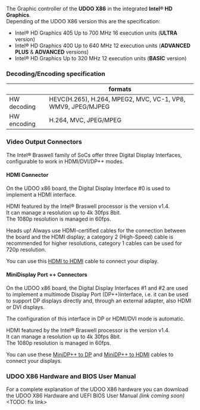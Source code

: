 The Graphic controller of the **UDOO X86** in the integrated **Intel&reg; HD Graphics**.  
Depending of the UDOO X86 version this are the specification:

* Intel&reg; HD Graphics 405 Up to 700 MHz 16 execution units (**ULTRA** version)
* Intel&reg; HD Graphics 400 Up to 640 MHz 12 execution units (**ADVANCED PLUS** & **ADVANCED** versions)
* Intel&reg; HD Graphics Up to 320 MHz 12 execution units (**BASIC** version)


### Decoding/Encoding specification

|             | formats                                                     |
|-------------|-------------------------------------------------------------|
| HW decoding | HEVC(H.265), H.264, MPEG2, MVC, VC-1, VP8, WMV9, JPEG/MJPEG |
| HW encoding | H.264, MVC, JPEG/MPEG                                       |


### Video Output Connectors

The Intel® Braswell family of SoCs offer three Digital Display Interfaces, configurable to work in HDMI/DVI/DP++ modes.  

#### HDMI Connector

On the UDOO x86 board, the Digital Display Interface #0 is used to implement a HDMI interface.

HDMI featured by the Intel&reg; Braswell processor is the version v1.4.  
It can manage a resolution up to 4k 30fps 8bit.  
The 1080p resolution is managed in 60fps.

<span class="label label-warning">Heads up!</span>  Always use HDMI-certified cables for the connection between the board and the HDMI display; a category 2 (High-Speed) cable is recommended for higher resolutions, category 1 cables can be used for 720p resolution.

You can use this [HDMI to HDMI](http://shop.udoo.org/cable-hdmi-to-hdmi.html) cable to connect your display.

#### MiniDisplay Port ++ Connectors

On the UDOO x86 board, the Digital Display Interfaces #1 and #2 are used to implement a multimode Display Port (DP++)interface, i.e. it can be used to support DP displays directly and, through an external adapter, also HDMI or DVI displays.

The configuration of this interface in DP or HDMI/DVI mode is automatic.

HDMI featured by the Intel&reg; Braswell processor is the version v1.4.  
It can manage a resolution up to 4k 30fps 8bit.  
The 1080p resolution is managed in 60fps.

You can use these [MiniDP++ to DP](http://shop.udoo.org/cable-minidp-to-dp.html) and [MiniDP++ to HDMI](http://shop.udoo.org/cable-minidp-to-hdmi.html) cables to connect your displays.


### UDOO X86 Hardware and BIOS User Manual

For a complete explanation of the UDOO X86 hardware you can download the UDOO X86 Hardware and UEFI BIOS User Manual *(link coming soon)* <TODO: fix link>
